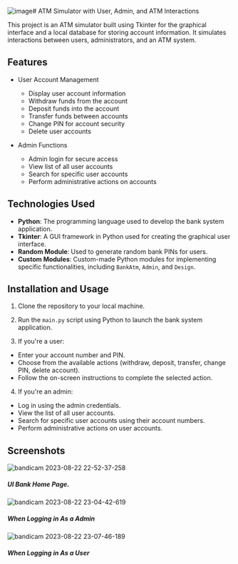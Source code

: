 ![image](https://github.com/SearingShot/ATM_Simulator/assets/121299642/a83b8199-adbb-4385-965c-c14e85dd3019)# ATM Simulator with User, Admin, and ATM Interactions

This project is an ATM simulator built using Tkinter for the graphical interface and a local database for storing account information. It simulates interactions between users, administrators, and an ATM system.

## Features

- User Account Management
  - Display user account information
  - Withdraw funds from the account
  - Deposit funds into the account
  - Transfer funds between accounts
  - Change PIN for account security
  - Delete user accounts

- Admin Functions
  - Admin login for secure access
  - View list of all user accounts
  - Search for specific user accounts
  - Perform administrative actions on accounts

## Technologies Used

- **Python**: The programming language used to develop the bank system application.
- **Tkinter**: A GUI framework in Python used for creating the graphical user interface.
- **Random Module**: Used to generate random bank PINs for users.
- **Custom Modules**: Custom-made Python modules for implementing specific functionalities, including `BankAtm`, `Admin`, and `Design`.

## Installation and Usage

1. Clone the repository to your local machine.

2. Run the `main.py` script using Python to launch the bank system application.

3. If you're a user:
- Enter your account number and PIN.
- Choose from the available actions (withdraw, deposit, transfer, change PIN, delete account).
- Follow the on-screen instructions to complete the selected action.

4. If you're an admin:
- Log in using the admin credentials.
- View the list of all user accounts.
- Search for specific user accounts using their account numbers.
- Perform administrative actions on user accounts.

## Screenshots
![bandicam 2023-08-22 22-52-37-258](https://github.com/SearingShot/ATM_Simulator/assets/121299642/9f652d1b-afcf-418c-8bcd-6c4ab938e190)

##### *UI Bank Home Page.* 

![bandicam 2023-08-22 23-04-42-619](https://github.com/SearingShot/ATM_Simulator/assets/121299642/3fefb34c-4e88-481c-8666-105634efdb91)

##### *When Logging in As a Admin*

![bandicam 2023-08-22 23-07-46-189](https://github.com/SearingShot/ATM_Simulator/assets/121299642/509e107d-c089-4099-91ef-a239f9e83219)

##### *When Logging in As a User*




